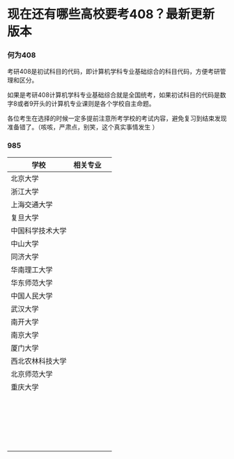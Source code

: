 # 现在还有哪些高校要考408？最新更新版本

### 何为408

考研408是初试科目的代码，即计算机学科专业基础综合的科目代码，方便考研管理和区分。

如果是考研408计算机学科专业基础综合就是全国统考，如果初试科目的代码是数字8或者9开头的计算机专业课则是各个学校自主命题。

各位考生在选择的时候一定多提前注意所考学校的考试内容，避免复习到结束发现准备错了。（咳咳，严肃点，别笑，这个真实事情发生 ） 



### 985

| 学校             | 相关专业 |      |
| ---------------- | -------- | ---- |
| 北京大学         |          |      |
| 浙江大学         |          |      |
| 上海交通大学     |          |      |
| 复旦大学         |          |      |
| 中国科学技术大学 |          |      |
| 中山大学         |          |      |
| 同济大学         |          |      |
| 华南理工大学     |          |      |
| 华东师范大学     |          |      |
| 中国人民大学     |          |      |
| 武汉大学         |          |      |
| 南开大学         |          |      |
| 南京大学         |          |      |
| 厦门大学         |          |      |
| 西北农林科技大学 |          |      |
| 北京师范大学     |          |      |
| 重庆大学         |          |      |
|                  |          |      |
|                  |          |      |
|                  |          |      |
|                  |          |      |
|                  |          |      |
|                  |          |      |
|                  |          |      |
|                  |          |      |
|                  |          |      |
|                  |          |      |
|                  |          |      |
|                  |          |      |
|                  |          |      |
|                  |          |      |
|                  |          |      |
|                  |          |      |
|                  |          |      |
|                  |          |      |
|                  |          |      |
|                  |          |      |
|                  |          |      |
|                  |          |      |